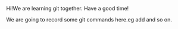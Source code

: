 Hi!We are learning git together.
Have a good time!

We are going to record some git commands here.eg add and so on.
